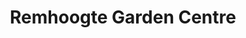 ---
title: "Remhoogte Garden Centre"
url: /somerset-west/remhoogte-garden-centre/
shop: Garten-Center
---